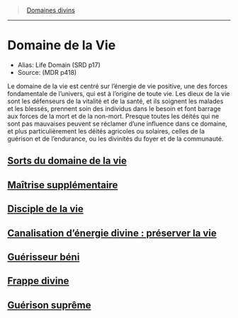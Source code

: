 ﻿>  [Domaines divins](hd_cleric_domaines_divins.md)

---


# Domaine de la Vie

- Alias: Life Domain (SRD p17)
- Source: (MDR p418)

Le domaine de la vie est centré sur l’énergie de vie positive, une des forces fondamentale de l’univers, qui est à l’origine de toute vie. Les dieux de la vie sont les défenseurs de la vitalité et de la santé, et ils soignent les malades et les blessés, prennent soin des individus dans le besoin et font barrage aux forces de la mort et de la non-mort. Presque toutes les déités qui ne sont pas mauvaises peuvent se réclamer d’une influence dans ce domaine, et plus particulièrement les déités agricoles ou solaires, celles de la guérison et de l’endurance, ou les divinités du foyer et de la communauté.



## [Sorts du domaine de la vie](hd_cleric_life_sorts_du_domaine_de_la_vie.md)



## [Maîtrise supplémentaire](hd_cleric_life_maitrise_supplementaire.md)



## [Disciple de la vie](hd_cleric_life_disciple_de_la_vie.md)



## [Canalisation d’énergie divine : préserver la vie](hd_cleric_life_canalisation_d_energie_divine_preserver_la_vie.md)



## [Guérisseur béni](hd_cleric_life_guerisseur_beni.md)



## [Frappe divine](hd_cleric_life_frappe_divine.md)



## [Guérison suprême](hd_cleric_life_guerison_supreme.md)

